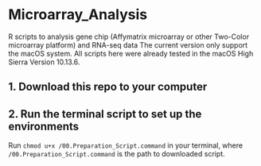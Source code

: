 # Microarray_Analysis
R scripts to analysis gene chip (Affymatrix microarray or other Two-Color microarray platform) and RNA-seq data
The current version only support the macOS system. All scripts here were already tested in the macOS High Sierra Version 10.13.6.
## 1. Download this repo to your computer
## 2. Run the terminal script to set up the environments
Run `chmod u+x /00.Preparation_Script.command` in your terminal, where `/00.Preparation_Script.command` is the path to downloaded script.
